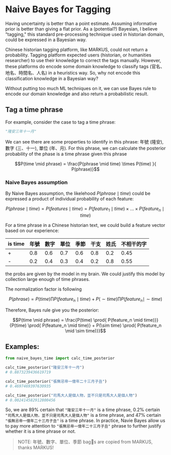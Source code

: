 
# Naive Bayes for Tagging

Having uncertainty is better than a point estimate. Assuming informative prior is better than giving a flat prior. As a (potential?) Bayesian, I believe "tagging," this standard pre-processing technique used in historian domain, could be expressed in a Bayesian way. 

Chinese historian tagging platform, like MARKUS, could not return a probability. Tagging platform expected users (historian, or humanities researcher) to use their knowledge to correct the tags manually. However, these platforms do encode some domain knowledge to classify tags (官名、地名、時間名、人名) in a heuristics way. So, why not encode this classification knowledge in a Bayesian way?

Without putting too much ML techniques on it, we can use Bayes rule to encode our domain knowledge and also return a probabilistic result. 

## Tag a time phrase
For example, consider the case to tag a time phrase:

```python
"隆安三年十一月"
```

We can see there are some properties to identify in this phrase: 年號 (隆安), 數字 (三、十一), 單位 (年、月). For this phrase, we can calculate the posterior probability of the phase is a time phrase given this phrase

$$P(time \mid phrase) = \frac{P(phrase \mid time) \times P(time) }{ P(phrase)}$$

### Naive Bayes assumption

By Naive Bayes assumption, the likelehood $P(phrase \mid time)$ could be expressed a product of individual probability of each feature:

$$P(phrase \mid time) = P(features \mid time) = P(feature_1 \mid time) \times ... \times P(feature_n \mid time)$$

For a time phrase in a Chinese historian text, we could build a feature vector based on our experience:


| is time | 年號 | 數字 | 單位 | 季節 | 干支 | 姓氏 | 不相干的字 | 
| ----    | ---  | --- | --- | --- | --- | --- |  ----     |
| +       | 0.8  | 0.6 | 0.7 | 0.6 | 0.8 | 0.2 | 0.45      |
| -       | 0.2  | 0.4 | 0.3 | 0.4 | 0.2 | 0.8 | 0.55      |

the probs are given by the model in my brain. We could justify this model by collection large enough of time phrases.

The normalization factor is following

$$P(phrase) = P(time) \prod{ P(feature_n \mid time)} + P(\sim time) \prod{ P(feature_n \mid \sim time)}$$

Therefore, Bayes rule give you the posterior:

$$P(time \mid phrase) = \frac{P(time) \prod{ P(feature_n \mid time)}}{P(time) \prod{ P(feature_n \mid time)} + P(\sim time) \prod{ P(feature_n \mid \sim time)}}$$

## Examples:
```python
from naive_bayes_time import calc_time_posterior

calc_time_posterior("隆安三年十一月") 
# 0.8873239436619719

calc_time_posterior("張無忌帝一億年二十三月子丑") 
# 0.4697469397630935

calc_time_posterior("司馬大人是個人物，並不只是司馬大人是個人物") 
# 0.002414582912800456
```

So, we are 89% certain that `"隆安三年十一月"` is a time phrase, 0.2% certain `"司馬大人是個人物，並不只是司馬大人是個人物"` is a time phrase, and 47% certain `"張無忌帝一億年二十三月子丑"` is a time phrase. In practice, Navie Bayes allow us to pay more attention to `"張無忌帝一億年二十三月子丑"` phrase to further justify whether it is a time phrase or not. 

> NOTE: 年號、數字、單位、季節 bags are copied from MARKUS, thanks MARKUS! 